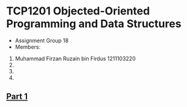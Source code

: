 # TCP1201 Objected-Oriented Programming and Data Structures
- Assignment Group 18
- Members:
1. Muhammad Firzan Ruzain bin Firdus 1211103220
2.
3.
4.
## [Part 1](https://github.com/firzanruzain/TCP1201-OOPDS-G18/blob/main/PART1.md#part-1)
